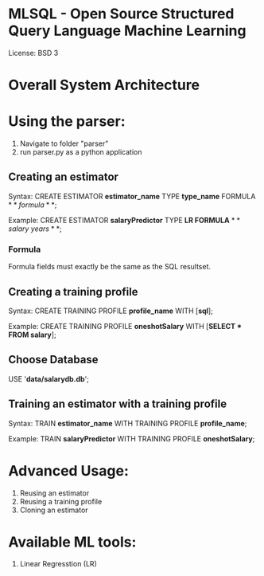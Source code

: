 # MLSQL - Open Source Structured Query Language Machine Learning

License: BSD 3 

# Overall System Architecture

# Using the parser:
1. Navigate to folder "parser"
2. run parser.py as a python application


## Creating an estimator
Syntax: CREATE ESTIMATOR **estimator_name** TYPE **type_name** FORMULA $**formula**$;

Example: CREATE ESTIMATOR **salaryPredictor** TYPE **LR FORMULA** $**salary~years**$;
### Formula

Formula fields must exactly be the same as the SQL resultset.

## Creating a training profile

Syntax: CREATE TRAINING PROFILE **profile_name** WITH [**sql**];

Example: CREATE TRAINING PROFILE **oneshotSalary** WITH [**SELECT * FROM salary**];

## Choose Database
USE '**data/salarydb.db**';

## Training an estimator with a training profile
Syntax: TRAIN **estimator_name** WITH TRAINING PROFILE **profile_name**;

Example: TRAIN **salaryPredictor** WITH TRAINING PROFILE **oneshotSalary**;

# Advanced Usage:
1. Reusing an estimator
2. Reusing a training profile
3. Cloning an estimator

# Available ML tools:
1. Linear Regresstion (LR)
